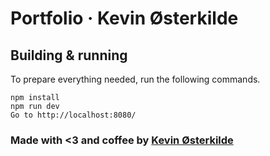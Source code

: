 # Portfolio &middot; Kevin Østerkilde

## Building & running

To prepare everything needed, run the following commands.

```
npm install
npm run dev
Go to http://localhost:8080/
```

### Made with <3 and coffee by [Kevin Østerkilde](https://oesterkilde.dk/)

